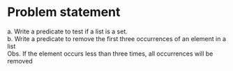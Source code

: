 # Problem statement

a. Write a predicate to test if a list is a set.\
b. Write a predicate to remove the first three occurrences of an element in a list\
Obs. If the element occurs less than three times, all occurrences will be removed
